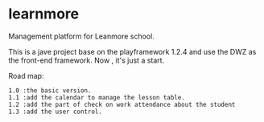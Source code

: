 learnmore
=========

Management platform for Leanmore school.

This is a jave project base on the playframework 1.2.4 and use the DWZ as the front-end framework.
Now , it's just a start.



Road map:

	1.0 :the basic version.
	1.1 :add the calendar to manage the lesson table.
	1.2 :add the part of check on work attendance about the student
	1.3 :add the user control.
